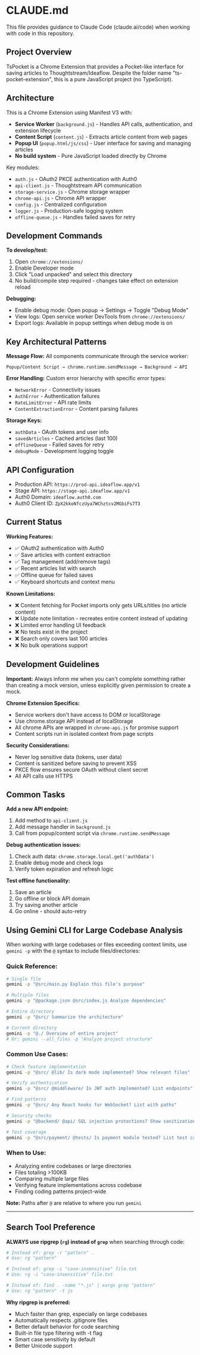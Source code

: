 # CLAUDE.md

This file provides guidance to Claude Code (claude.ai/code) when working with code in this repository.

## Project Overview

TsPocket is a Chrome Extension that provides a Pocket-like interface for saving articles to Thoughtstream/Ideaflow. Despite the folder name "ts-pocket-extension", this is a pure JavaScript project (no TypeScript).

## Architecture

This is a Chrome Extension using Manifest V3 with:
- **Service Worker** (`background.js`) - Handles API calls, authentication, and extension lifecycle
- **Content Script** (`content.js`) - Extracts article content from web pages  
- **Popup UI** (`popup.html/js/css`) - User interface for saving and managing articles
- **No build system** - Pure JavaScript loaded directly by Chrome

Key modules:
- `auth.js` - OAuth2 PKCE authentication with Auth0
- `api-client.js` - Thoughtstream API communication  
- `storage-service.js` - Chrome storage wrapper
- `chrome-api.js` - Chrome API wrapper
- `config.js` - Centralized configuration
- `logger.js` - Production-safe logging system
- `offline-queue.js` - Handles failed saves for retry

## Development Commands

**To develop/test:**
1. Open `chrome://extensions/`
2. Enable Developer mode
3. Click "Load unpacked" and select this directory
4. No build/compile step required - changes take effect on extension reload

**Debugging:**
- Enable debug mode: Open popup → Settings → Toggle "Debug Mode"
- View logs: Open service worker DevTools from `chrome://extensions/`
- Export logs: Available in popup settings when debug mode is on

## Key Architectural Patterns

**Message Flow:**
All components communicate through the service worker:
```
Popup/Content Script → chrome.runtime.sendMessage → Background → API
```

**Error Handling:**
Custom error hierarchy with specific error types:
- `NetworkError` - Connectivity issues
- `AuthError` - Authentication failures  
- `RateLimitError` - API rate limits
- `ContentExtractionError` - Content parsing failures

**Storage Keys:**
- `authData` - OAuth tokens and user info
- `savedArticles` - Cached articles (last 100)
- `offlineQueue` - Failed saves for retry
- `debugMode` - Development logging toggle

## API Configuration

- Production API: `https://prod-api.ideaflow.app/v1`
- Stage API: `https://stage-api.ideaflow.app/v1`
- Auth0 Domain: `ideaflow.auth0.com`
- Auth0 Client ID: `ZpX2kkoNfczUya7WChztcv2MGbiFs7T3`

## Current Status

**Working Features:**
- ✅ OAuth2 authentication with Auth0
- ✅ Save articles with content extraction
- ✅ Tag management (add/remove tags)
- ✅ Recent articles list with search
- ✅ Offline queue for failed saves
- ✅ Keyboard shortcuts and context menu

**Known Limitations:**
- ❌ Content fetching for Pocket imports only gets URLs/titles (no article content)
- ❌ Update note limitation - recreates entire content instead of updating
- ❌ Limited error handling UI feedback
- ❌ No tests exist in the project
- ❌ Search only covers last 100 articles
- ❌ No bulk operations support

## Development Guidelines

**Important:** Always inform me when you can't complete something rather than creating a mock version, unless explicitly given permission to create a mock.

**Chrome Extension Specifics:**
- Service workers don't have access to DOM or localStorage
- Use chrome.storage API instead of localStorage
- All chrome APIs are wrapped in `chrome-api.js` for promise support
- Content scripts run in isolated context from page scripts

**Security Considerations:**
- Never log sensitive data (tokens, user data)
- Content is sanitized before saving to prevent XSS
- PKCE flow ensures secure OAuth without client secret
- All API calls use HTTPS

## Common Tasks

**Add a new API endpoint:**
1. Add method to `api-client.js`
2. Add message handler in `background.js`
3. Call from popup/content script via `chrome.runtime.sendMessage`

**Debug authentication issues:**
1. Check auth data: `chrome.storage.local.get('authData')`
2. Enable debug mode and check logs
3. Verify token expiration and refresh logic

**Test offline functionality:**
1. Save an article
2. Go offline or block API domain
3. Try saving another article
4. Go online - should auto-retry

## Using Gemini CLI for Large Codebase Analysis

When working with large codebases or files exceeding context limits, use `gemini -p` with the `@` syntax to include files/directories:

### Quick Reference:
```bash
# Single file
gemini -p "@src/main.py Explain this file's purpose"

# Multiple files
gemini -p "@package.json @src/index.js Analyze dependencies"

# Entire directory
gemini -p "@src/ Summarize the architecture"

# Current directory
gemini -p "@./ Overview of entire project"
# Or: gemini --all_files -p "Analyze project structure"
```

### Common Use Cases:
```bash
# Check feature implementation
gemini -p "@src/ @lib/ Is dark mode implemented? Show relevant files"

# Verify authentication
gemini -p "@src/ @middleware/ Is JWT auth implemented? List endpoints"

# Find patterns
gemini -p "@src/ Any React hooks for WebSocket? List with paths"

# Security checks
gemini -p "@backend/ @api/ SQL injection protections? Show sanitization"

# Test coverage
gemini -p "@src/payment/ @tests/ Is payment module tested? List test cases"
```

### When to Use:
- Analyzing entire codebases or large directories
- Files totaling >100KB
- Comparing multiple large files
- Verifying feature implementations across codebase
- Finding coding patterns project-wide

**Note:** Paths after `@` are relative to where you run `gemini`

---

## Search Tool Preference

**ALWAYS use ripgrep (`rg`) instead of `grep`** when searching through code:

```bash
# Instead of: grep -r "pattern" .
# Use: rg "pattern"

# Instead of: grep -i "case-insensitive" file.txt
# Use: rg -i "case-insensitive" file.txt

# Instead of: find . -name "*.js" | xargs grep "pattern"
# Use: rg "pattern" -t js
```

**Why ripgrep is preferred:**
- Much faster than grep, especially on large codebases
- Automatically respects .gitignore files
- Better default behavior for code searching
- Built-in file type filtering with -t flag
- Smart case sensitivity by default
- Better Unicode support